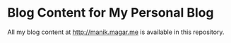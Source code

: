 # Blog Content for My Personal Blog
All my blog content at http://manik.magar.me is available in this repository.
